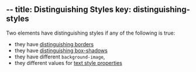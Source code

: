 --
title: Distinguishing Styles
key: distinguishing-styles
--

Two elements have distinguishing styles if any of the following is true:

- they have [distinguishing borders](#distinguishing-borders)
- they have [distinguishing box-shadows](#distinguishing-box-shadows)
- they have different `background-image`,
- they different values for [text style properties](#text-style-properties)
